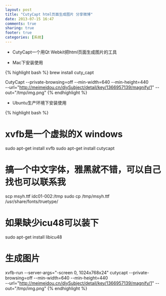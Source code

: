 ```yaml
---
layout: post
title: "CutyCapt html页面生成图片 分享微博"
date: 2013-07-15 16:47
comments: true
sharing: true
footer: true
categories: [系统]
---
```


+ CutyCapt一个用Qt Webkit把html页面生成图片的工具

+ Mac下安装使用

{% highlight bash %}
brew install cuty_capt

CutyCapt --private-browsing=off --min-width=640 --min-height=440 \
    --url="http://meimeidou.cn/diySubject/detail/key/1366957139/magnify/1" --out="/tmp/img.png"
{% endhighlight %}


+ Ubuntu生产环境下安装使用

{% highlight bash %}
# xvfb是一个虚拟的X windows
sudo apt-get install xvfb
sudo apt-get install cutycapt

# 搞一个中文字体，雅黑就不错，可以自己找也可以联系我
scp msyh.ttf idc01-002:/tmp
sudo cp /tmp/msyh.ttf /usr/share/fonts/truetype/

# 如果缺少icu48可以装下
sudo apt-get install libicu48

# 生成图片
xvfb-run --server-args="-screen 0, 1024x768x24" cutycapt --private-browsing=off --min-width=640 --min-height=440 \
    --url="http://meimeidou.cn/diySubject/detail/key/1366957139/magnify/1" --out="/tmp/img.png"
{% endhighlight %}

